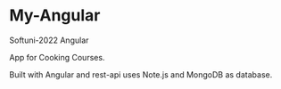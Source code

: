# My-Angular
Softuni-2022 Angular


App for Cooking Courses.

Built with Angular and rest-api uses Note.js and MongoDB as database.
